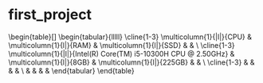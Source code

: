 # first_project
\begin{table}[]
\begin{tabular}{lllll}
\cline{1-3}
\multicolumn{1}{|l|}{CPU}                                       & \multicolumn{1}{l|}{RAM} & \multicolumn{1}{l|}{SSD}   &  &  \\ \cline{1-3}
\multicolumn{1}{|l|}{Intel(R) Core(TM) i5-10300H CPU @ 2.50GHz} & \multicolumn{1}{l|}{8GB} & \multicolumn{1}{l|}{225GB} &  &  \\ \cline{1-3}
                                                                &                          &                            &  &  \\
                                                                &                          &                            &  & 
\end{tabular}
\end{table}
